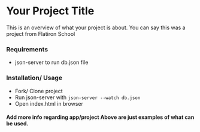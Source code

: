 # Your Project Title
This is an overview of what your project is about.  You can say this was a project from Flatiron School

### Requirements
* json-server to run db.json file


### Installation/ Usage

* Fork/ Clone project
* Run json-server with `json-server --watch db.json`
* Open index.html in browser

#### Add more info regarding app/project   Above are just examples of what can be used. 
